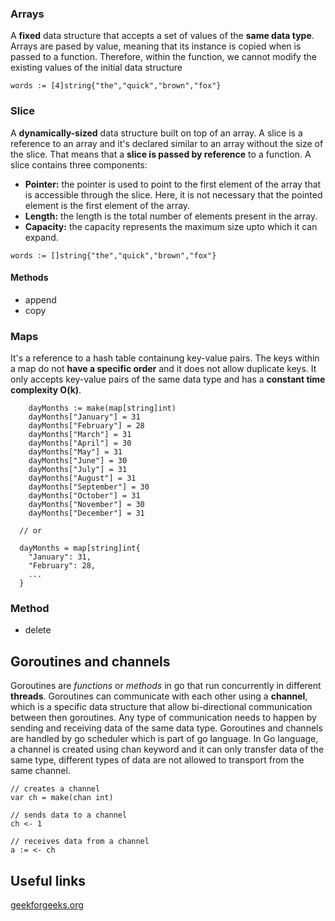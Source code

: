 ### Arrays

A **fixed** data structure that accepts a set of values of the **same data type**. Arrays are pased by value, meaning that its instance is copied when is passed to a function. Therefore, within the function, we cannot modify the existing values of the initial data structure

```
words := [4]string{"the","quick","brown","fox"}
```

### Slice

A **dynamically-sized** data structure built on top of an array. A slice is a reference to an array and it's declared similar to an array without the size of the slice. That means that a **slice is passed by reference** to a function. A slice contains three components:

- **Pointer:** the pointer is used to point to the first element of the array that is accessible through the slice. Here, it is not necessary that the pointed element is the first element of the array.
- **Length:** the length is the total number of elements present in the array.
- **Capacity:** the capacity represents the maximum size upto which it can expand.

```
words := []string{"the","quick","brown","fox"}
```

#### Methods
- append
- copy

### Maps

It's a reference to a hash table containung key-value pairs. The keys within a map do not **have a specific order** and it does not allow duplicate keys. It only accepts key-value pairs of the same data type and has a **constant time complexity O(k)**.

```
	dayMonths := make(map[string]int)
	dayMonths["January"] = 31
	dayMonths["February"] = 28
	dayMonths["March"] = 31
	dayMonths["April"] = 30
	dayMonths["May"] = 31
	dayMonths["June"] = 30
	dayMonths["July"] = 31
	dayMonths["August"] = 31
	dayMonths["September"] = 30
	dayMonths["October"] = 31
	dayMonths["November"] = 30
	dayMonths["December"] = 31

  // or

  dayMonths = map[string]int{
    "January": 31,
    "February": 28,
    ...
  }
```

### Method

- delete

## Goroutines and channels

Goroutines are *functions* or *methods* in go that run concurrently in different **threads**. Goroutines can communicate with each other using a **channel**, which is a specific data structure that allow bi-directional communication between then goroutines. Any type of communication needs to happen by sending and receiving data of the same data type. Goroutines and channels are handled by go scheduler which is part of go language. 
In Go language, a channel is created using chan keyword and it can only transfer data of the same type, different types of data are not allowed to transport from the same channel.

```
// creates a channel
var ch = make(chan int)

// sends data to a channel
ch <- 1

// receives data from a channel
a := <- ch
```


## Useful links

[geekforgeeks.org](https://www.geeksforgeeks.org/slices-in-golang/)